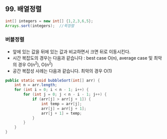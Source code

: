 ## 99. 배열정렬  
```java  
int[] integers = new int[] {1,2,3,6,5};  
Arrays.sort(integers);  //퀵정렬  
```  
  
### 버블정렬  
  
* 앞에 있는 값을 뒤에 있는 값과 비교하면서 크면 뒤로 이동시킨다.   
* 시간 복잡도의 경우는 다음과 같습니다 : best case O(n), average case 및 최악의 경우 O(n<sup>2</sup>), O(n<sup>2</sup>)  
* 공간 복잡성 사례는 다음과 같습니다. 최악의 경우 O(1)  
  
```java  
public static void bubbleSort(int[] arr) {  
	int n = arr.length;  
	for (int i = 0; i < n - 1; i++) {  
		for (int j = 0; j < n - i - 1; j++) {  
			if (arr[j] > arr[j + 1]) {  
				int temp = arr[j];  
				arr[j] = arr[j + 1];  
				arr[j + 1] = temp;  
			}  
		}  
	}  
}  
```
<!--stackedit_data:
eyJoaXN0b3J5IjpbNjYzOTYzMzUsMjgwMjE4NjAzXX0=
-->